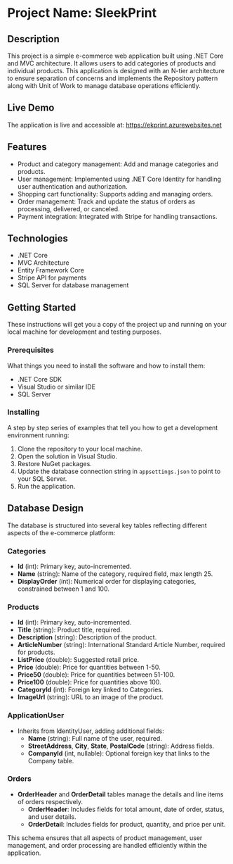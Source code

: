 # Project Name: SleekPrint

## Description
This project is a simple e-commerce web application built using .NET Core and MVC architecture. It allows users to add categories of products and individual products. This application is designed with an N-tier architecture to ensure separation of concerns and implements the Repository pattern along with Unit of Work to manage database operations efficiently.

## Live Demo
The application is live and accessible at:
https://ekprint.azurewebsites.net

## Features
- Product and category management: Add and manage categories and products.
- User management: Implemented using .NET Core Identity for handling user authentication and authorization.
- Shopping cart functionality: Supports adding and managing orders.
- Order management: Track and update the status of orders as processing, delivered, or canceled.
- Payment integration: Integrated with Stripe for handling transactions.

## Technologies
- .NET Core
- MVC Architecture
- Entity Framework Core
- Stripe API for payments
- SQL Server for database management

## Getting Started
These instructions will get you a copy of the project up and running on your local machine for development and testing purposes.

### Prerequisites
What things you need to install the software and how to install them:
- .NET Core SDK
- Visual Studio or similar IDE
- SQL Server

### Installing
A step by step series of examples that tell you how to get a development environment running:
1. Clone the repository to your local machine.
2. Open the solution in Visual Studio.
3. Restore NuGet packages.
4. Update the database connection string in `appsettings.json` to point to your SQL Server.
5. Run the application.

## Database Design
The database is structured into several key tables reflecting different aspects of the e-commerce platform:

### Categories
- **Id** (int): Primary key, auto-incremented.
- **Name** (string): Name of the category, required field, max length 25.
- **DisplayOrder** (int): Numerical order for displaying categories, constrained between 1 and 100.

### Products
- **Id** (int): Primary key, auto-incremented.
- **Title** (string): Product title, required.
- **Description** (string): Description of the product.
- **ArticleNumber** (string): International Standard Article Number, required for products.
- **ListPrice** (double): Suggested retail price.
- **Price** (double): Price for quantities between 1-50.
- **Price50** (double): Price for quantities between 51-100.
- **Price100** (double): Price for quantities above 100.
- **CategoryId** (int): Foreign key linked to Categories.
- **ImageUrl** (string): URL to an image of the product.

### ApplicationUser
- Inherits from IdentityUser, adding additional fields:
  - **Name** (string): Full name of the user, required.
  - **StreetAddress**, **City**, **State**, **PostalCode** (string): Address fields.
  - **CompanyId** (int, nullable): Optional foreign key that links to the Company table.

### Orders
- **OrderHeader** and **OrderDetail** tables manage the details and line items of orders respectively.
  - **OrderHeader**: Includes fields for total amount, date of order, status, and user details.
  - **OrderDetail**: Includes fields for product, quantity, and price per unit.

This schema ensures that all aspects of product management, user management, and order processing are handled efficiently within the application.




